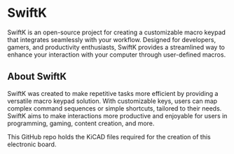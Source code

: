 # SwiftK
SwiftK is an open-source project for creating a customizable macro keypad that integrates seamlessly with your workflow. Designed for developers, gamers, and productivity enthusiasts, SwiftK provides a streamlined way to enhance your interaction with your computer through user-defined macros.

## About SwiftK
SwiftK was created to make repetitive tasks more efficient by providing a versatile macro keypad solution. With customizable keys, users can map complex command sequences or simple shortcuts, tailored to their needs. SwiftK aims to make interactions more productive and enjoyable for users in programming, gaming, content creation, and more.

This GitHub repo holds the KiCAD files required for the creation of this electronic board.
